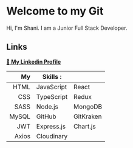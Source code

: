 # Welcome to my Git
Hi, I'm Shani. I am a Junior Full Stack Developer.


## Links
**[ :link: My Linkedin Profile](https://www.linkedin.com/in/shani-rom-0a8b3a242/)**





|   My    |  Skills :    |             |
|--------:|--------------|--------------|
|HTML     | JavaScript   | React        |
|CSS      | TypeScript   | Redux        |
|SASS     | Node.js      | MongoDB      |
|MySQL    | GitHub       | GitKraken    |
|JWT      | Express.js   | Chart.js     |
|Axios    | Cloudinary   |      